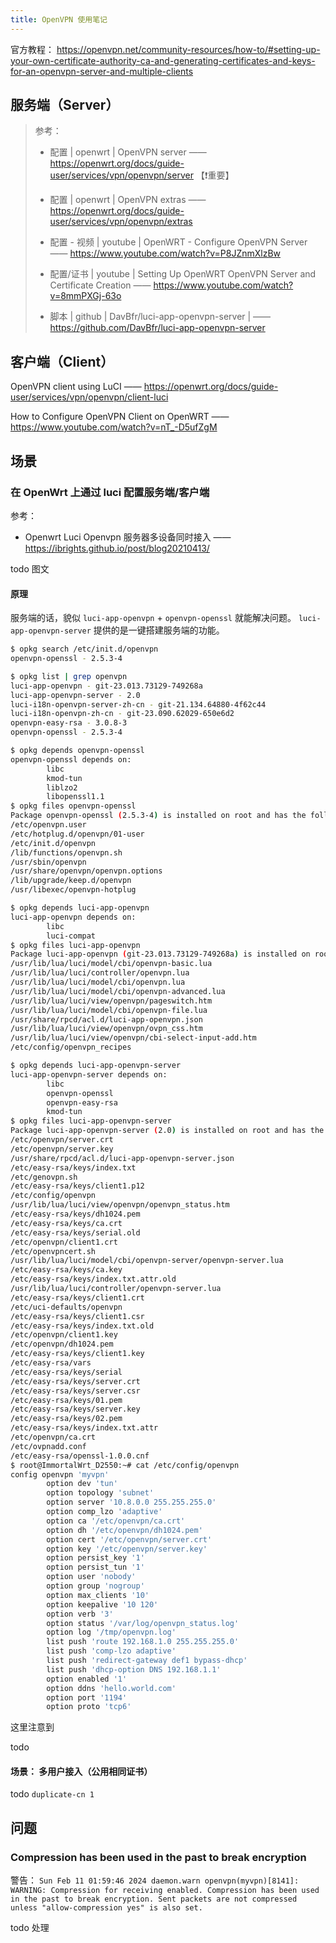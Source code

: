 ```yaml
---
title: OpenVPN 使用笔记
---
```


官方教程： <https://openvpn.net/community-resources/how-to/#setting-up-your-own-certificate-authority-ca-and-generating-certificates-and-keys-for-an-openvpn-server-and-multiple-clients>

## 服务端（Server）

> 参考：
>
> + 配置 | openwrt | OpenVPN server —— <https://openwrt.org/docs/guide-user/services/vpn/openvpn/server> 【❗重要】
> + 配置 | openwrt | OpenVPN extras —— <https://openwrt.org/docs/guide-user/services/vpn/openvpn/extras>
>
> + 配置 - 视频 | youtube | OpenWRT - Configure OpenVPN Server —— <https://www.youtube.com/watch?v=P8JZnmXlzBw>
>
> + 配置/证书 | youtube | Setting Up OpenWRT OpenVPN Server and Certificate Creation —— <https://www.youtube.com/watch?v=8mmPXGj-63o>
>
> + 脚本 | github | DavBfr/luci-app-openvpn-server | —— <https://github.com/DavBfr/luci-app-openvpn-server>

## 客户端（Client）

OpenVPN client using LuCI —— https://openwrt.org/docs/guide-user/services/vpn/openvpn/client-luci

How to Configure OpenVPN Client on OpenWRT —— https://www.youtube.com/watch?v=nT_-D5ufZgM

## 场景

### 在 OpenWrt 上通过 luci 配置服务端/客户端

参考：

+ Openwrt Luci Openvpn 服务器多设备同时接入 —— <https://ibrights.github.io/post/blog20210413/>

todo 图文

#### 原理

服务端的话，貌似 `luci-app-openvpn` + `openvpn-openssl` 就能解决问题。 `luci-app-openvpn-server` 提供的是一键搭建服务端的功能。

```bash
$ opkg search /etc/init.d/openvpn 
openvpn-openssl - 2.5.3-4

$ opkg list | grep openvpn
luci-app-openvpn - git-23.013.73129-749268a
luci-app-openvpn-server - 2.0
luci-i18n-openvpn-server-zh-cn - git-21.134.64880-4f62c44
luci-i18n-openvpn-zh-cn - git-23.090.62029-650e6d2
openvpn-easy-rsa - 3.0.8-3
openvpn-openssl - 2.5.3-4

$ opkg depends openvpn-openssl
openvpn-openssl depends on:
        libc
        kmod-tun
        liblzo2
        libopenssl1.1
$ opkg files openvpn-openssl
Package openvpn-openssl (2.5.3-4) is installed on root and has the following files:
/etc/openvpn.user
/etc/hotplug.d/openvpn/01-user
/etc/init.d/openvpn
/lib/functions/openvpn.sh
/usr/sbin/openvpn
/usr/share/openvpn/openvpn.options
/lib/upgrade/keep.d/openvpn
/usr/libexec/openvpn-hotplug

$ opkg depends luci-app-openvpn
luci-app-openvpn depends on:
        libc
        luci-compat
$ opkg files luci-app-openvpn
Package luci-app-openvpn (git-23.013.73129-749268a) is installed on root and has the following files:
/usr/lib/lua/luci/model/cbi/openvpn-basic.lua
/usr/lib/lua/luci/controller/openvpn.lua
/usr/lib/lua/luci/model/cbi/openvpn.lua
/usr/lib/lua/luci/model/cbi/openvpn-advanced.lua
/usr/lib/lua/luci/view/openvpn/pageswitch.htm
/usr/lib/lua/luci/model/cbi/openvpn-file.lua
/usr/share/rpcd/acl.d/luci-app-openvpn.json
/usr/lib/lua/luci/view/openvpn/ovpn_css.htm
/usr/lib/lua/luci/view/openvpn/cbi-select-input-add.htm
/etc/config/openvpn_recipes

$ opkg depends luci-app-openvpn-server 
luci-app-openvpn-server depends on:
        libc
        openvpn-openssl
        openvpn-easy-rsa
        kmod-tun
$ opkg files luci-app-openvpn-server
Package luci-app-openvpn-server (2.0) is installed on root and has the following files:
/etc/openvpn/server.crt
/etc/openvpn/server.key
/usr/share/rpcd/acl.d/luci-app-openvpn-server.json
/etc/easy-rsa/keys/index.txt
/etc/genovpn.sh
/etc/easy-rsa/keys/client1.p12
/etc/config/openvpn
/usr/lib/lua/luci/view/openvpn/openvpn_status.htm
/etc/easy-rsa/keys/dh1024.pem
/etc/easy-rsa/keys/ca.crt
/etc/easy-rsa/keys/serial.old
/etc/openvpn/client1.crt
/etc/openvpncert.sh
/usr/lib/lua/luci/model/cbi/openvpn-server/openvpn-server.lua
/etc/easy-rsa/keys/ca.key
/etc/easy-rsa/keys/index.txt.attr.old
/usr/lib/lua/luci/controller/openvpn-server.lua
/etc/easy-rsa/keys/client1.crt
/etc/uci-defaults/openvpn
/etc/easy-rsa/keys/client1.csr
/etc/easy-rsa/keys/index.txt.old
/etc/openvpn/client1.key
/etc/openvpn/dh1024.pem
/etc/easy-rsa/keys/client1.key
/etc/easy-rsa/vars
/etc/easy-rsa/keys/serial
/etc/easy-rsa/keys/server.crt
/etc/easy-rsa/keys/server.csr
/etc/easy-rsa/keys/01.pem
/etc/easy-rsa/keys/server.key
/etc/easy-rsa/keys/02.pem
/etc/easy-rsa/keys/index.txt.attr
/etc/openvpn/ca.crt
/etc/ovpnadd.conf
/etc/easy-rsa/openssl-1.0.0.cnf
$ root@ImmortalWrt_D2550:~# cat /etc/config/openvpn
config openvpn 'myvpn'
        option dev 'tun'
        option topology 'subnet'
        option server '10.8.0.0 255.255.255.0'
        option comp_lzo 'adaptive'
        option ca '/etc/openvpn/ca.crt'
        option dh '/etc/openvpn/dh1024.pem'
        option cert '/etc/openvpn/server.crt'
        option key '/etc/openvpn/server.key'
        option persist_key '1'
        option persist_tun '1'
        option user 'nobody'
        option group 'nogroup'
        option max_clients '10'
        option keepalive '10 120'
        option verb '3'
        option status '/var/log/openvpn_status.log'
        option log '/tmp/openvpn.log'
        list push 'route 192.168.1.0 255.255.255.0'
        list push 'comp-lzo adaptive'
        list push 'redirect-gateway def1 bypass-dhcp'
        list push 'dhcp-option DNS 192.168.1.1'
        option enabled '1'
        option ddns 'hello.world.com'
        option port '1194'
        option proto 'tcp6'
```

这里注意到 

todo

#### 场景： 多用户接入（公用相同证书）

todo `duplicate-cn 1`

## 问题

### Compression has been used in the past to break encryption

警告： `Sun Feb 11 01:59:46 2024 daemon.warn openvpn(myvpn)[8141]: WARNING: Compression for receiving enabled. Compression has been used in the past to break encryption. Sent packets are not compressed unless "allow-compression yes" is also set.`

todo 处理
